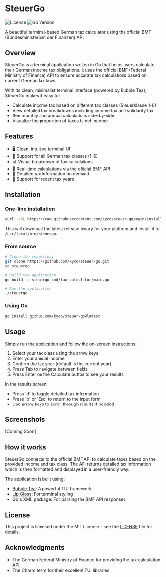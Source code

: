 # SteuerGo

![License](https://img.shields.io/badge/license-MIT-blue)
![Go Version](https://img.shields.io/badge/go-%3E%3D1.18-blue)

A beautiful terminal-based German tax calculator using the official BMF (Bundesministerium der Finanzen) API.

## Overview

SteuerGo is a terminal application written in Go that helps users calculate their German income tax obligations. It uses the official BMF (Federal Ministry of Finance) API to ensure accurate tax calculations based on current German tax laws.

With its clean, minimalist terminal interface (powered by Bubble Tea), SteuerGo makes it easy to:

- Calculate income tax based on different tax classes (Steuerklasse 1-6)
- View detailed tax breakdowns including income tax and solidarity tax
- See monthly and annual calculations side-by-side
- Visualize the proportion of taxes to net income

## Features

- 🖥️ Clean, intuitive terminal UI
- 🔢 Support for all German tax classes (1-6)
- 📊 Visual breakdown of tax calculations
- 🔄 Real-time calculations via the official BMF API
- 📝 Detailed tax information on demand
- 📅 Support for recent tax years

## Installation

### One-line installation

```bash
curl -sSL https://raw.githubusercontent.com/kyco/steuer-go/main/install.sh | bash
```

This will download the latest release binary for your platform and install it to `/usr/local/bin/steuergo`.

### From source

```bash
# Clone the repository
git clone https://github.com/kyco/steuer-go.git
cd steuergo

# Build the application
go build -o steuergo cmd/tax-calculator/main.go

# Run the application
./steuergo
```

### Using Go

```bash
go install github.com/kyco/steuer-go@latest
```

## Usage

Simply run the application and follow the on-screen instructions:

1. Select your tax class using the arrow keys
2. Enter your annual income
3. Confirm the tax year (default is the current year)
4. Press Tab to navigate between fields
5. Press Enter on the Calculate button to see your results

In the results screen:
- Press 'd' to toggle detailed tax information
- Press 'b' or 'Esc' to return to the input form
- Use arrow keys to scroll through results if needed

## Screenshots

[Coming Soon]

## How it works

SteuerGo connects to the official BMF API to calculate taxes based on the provided income and tax class. The API returns detailed tax information which is then formatted and displayed in a user-friendly way.

The application is built using:
- [Bubble Tea](https://github.com/charmbracelet/bubbletea): A powerful TUI framework
- [Lip Gloss](https://github.com/charmbracelet/lipgloss): For terminal styling
- Go's XML package: For parsing the BMF API responses

## License

This project is licensed under the MIT License - see the [LICENSE](LICENSE) file for details.

## Acknowledgments

- The German Federal Ministry of Finance for providing the tax calculation API
- The Charm team for their excellent TUI libraries
